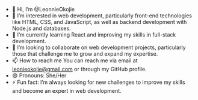 - 👋 Hi, I’m @LeonnieOkojie
- 👀 I’m interested in web development, particularly front-end technologies like HTML, CSS, and JavaScript, as well as backend development with Node.js and databases.
- 🌱 I’m currently learning React and improving my skills in full-stack development.
- 💞️ I’m looking to collaborate on web development projects, particularly those that challenge me to grow and expand my expertise.
- 📫 How to reach me You can reach me via email at leonieokojie@gmail.com or through my GitHub profile.
- 😄 Pronouns: She/Her
- ⚡ Fun fact: I’m always looking for new challenges to improve my skills and become an expert in web development.

<!---
LeonnieOkojie/LeonnieOkojie is a ✨ special ✨ repository because its `README.md` (this file) appears on your GitHub profile.
You can click the Preview link to take a look at your changes.
--->
